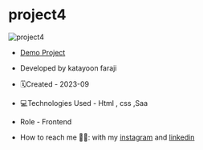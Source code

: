 # project4


![project4](https://github.com/katayoon-faraji-web/project4/assets/144775981/ae640a91-a663-4bcd-8f6b-b28f36181b9c)

- [Demo Project](https://katayoon-faraji-web.github.io/project4/)

- Developed by katayoon faraji

- 🗓️Created - 2023-09

- 💻Technologies Used - Html , css ,Saa

- Role - Frontend

- How to reach me 👩🏻: with my [instagram](https://instagram.com/katayoon_faraji_web) and [linkedin](https://www.linkedin.com/in/katayoon-faraji-web-3b722b207r)
